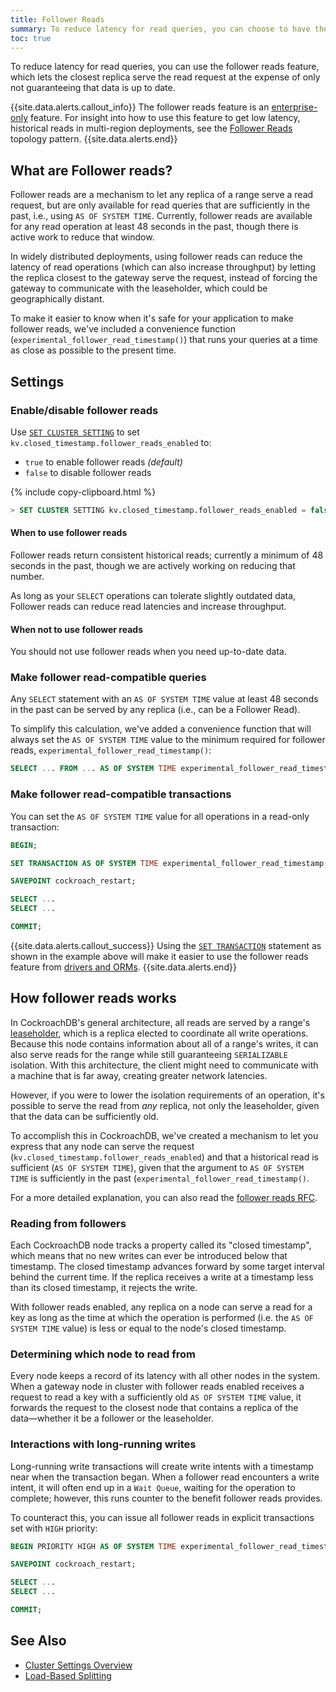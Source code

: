 ```yaml
---
title: Follower Reads
summary: To reduce latency for read queries, you can choose to have the closest node serve the request using the follower reads feature.
toc: true
---
```


To reduce latency for read queries, you can use the follower reads feature, which lets the closest replica serve the read request at the expense of only not guaranteeing that data is up to date.

{{site.data.alerts.callout_info}}
The follower reads feature is an [enterprise-only](enterprise-licensing.html) feature. For insight into how to use this feature to get low latency, historical reads in multi-region deployments, see the [Follower Reads](topology-follower-reads.html) topology pattern.
{{site.data.alerts.end}}

## What are Follower reads?

Follower reads are a mechanism to let any replica of a range serve a read request, but are only available for read queries that are sufficiently in the past, i.e., using `AS OF SYSTEM TIME`. Currently, follower reads are available for any read operation at least 48 seconds in the past, though there is active work to reduce that window.

In widely distributed deployments, using follower reads can reduce the latency of read operations (which can also increase throughput) by letting the replica closest to the gateway serve the request, instead of forcing the gateway to communicate with the leaseholder, which could be geographically distant.

To make it easier to know when it's safe for your application to make follower reads, we've included a convenience function (`experimental_follower_read_timestamp()`) that runs your queries at a time as close as possible to the present time.

## Settings

### Enable/disable follower reads

Use [`SET CLUSTER SETTING`](set-cluster-setting.html) to set `kv.closed_timestamp.follower_reads_enabled` to:

- `true` to enable follower reads _(default)_
- `false` to disable follower reads

{% include copy-clipboard.html %}
~~~ sql
> SET CLUSTER SETTING kv.closed_timestamp.follower_reads_enabled = false;
~~~

#### When to use follower reads

Follower reads return consistent historical reads; currently a minimum of 48 seconds in the past, though we are actively working on reducing that number.

As long as your `SELECT` operations can tolerate slightly outdated data, Follower reads can reduce read latencies and increase throughput.

#### When not to use follower reads

You should not use follower reads when you need up-to-date data.

### Make follower read-compatible queries

Any `SELECT` statement with an `AS OF SYSTEM TIME` value at least 48 seconds in the past can be served by any replica (i.e., can be a Follower Read).

To simplify this calculation, we've added a convenience function that will always set the `AS OF SYSTEM TIME` value to the minimum required for follower reads, `experimental_follower_read_timestamp()`:

``` sql
SELECT ... FROM ... AS OF SYSTEM TIME experimental_follower_read_timestamp();
```

### Make follower read-compatible transactions

You can set the `AS OF SYSTEM TIME` value for all operations in a read-only transaction:

```sql
BEGIN;

SET TRANSACTION AS OF SYSTEM TIME experimental_follower_read_timestamp();

SAVEPOINT cockroach_restart;

SELECT ...
SELECT ...

COMMIT;
```

{{site.data.alerts.callout_success}}
Using the [`SET TRANSACTION`](set-transaction.html#use-the-as-of-system-time-option) statement as shown in the example above will make it easier to use the follower reads feature from [drivers and ORMs](install-client-drivers.html).
{{site.data.alerts.end}}

## How follower reads works

In CockroachDB's general architecture, all reads are served by a range's [leaseholder](architecture/replication-layer.html#leases), which is a replica elected to coordinate all write operations. Because this node contains information about all of a range's writes, it can also serve reads for the range while still guaranteeing `SERIALIZABLE` isolation. With this architecture, the client might need to communicate with a machine that is far away, creating greater network latencies.

However, if you were to lower the isolation requirements of an operation, it's possible to serve the read from _any_ replica, not only the leaseholder, given that the data can be sufficiently old.

To accomplish this in CockroachDB, we've created a mechanism to let you express that any node can serve the request (`kv.closed_timestamp.follower_reads_enabled`) and that a historical read is sufficient (`AS OF SYSTEM TIME`), given that the argument to `AS OF SYSTEM TIME` is sufficiently in the past (`experimental_follower_read_timestamp()`.

For a more detailed explanation, you can also read the [follower reads RFC](https://github.com/cockroachdb/cockroach/blob/master/docs/RFCS/20180603_follower_reads.md).

### Reading from followers

Each CockroachDB node tracks a property called its "closed timestamp", which means that no new writes can ever be introduced below that timestamp. The closed timestamp advances forward by some target interval behind the current time. If the replica receives a write at a timestamp less than its closed timestamp, it rejects the write.

With follower reads enabled, any replica on a node can serve a read for a key as long as the time at which the operation is performed (i.e. the `AS OF SYSTEM TIME` value) is less or equal to the node's closed timestamp.

### Determining which node to read from

Every node keeps a record of its latency with all other nodes in the system. When a gateway node in cluster with follower reads enabled receives a request to read a key with a sufficiently old `AS OF SYSTEM TIME` value, it forwards the request to the closest node that contains a replica of the data––whether it be a follower or the leaseholder.

### Interactions with long-running writes

Long-running write transactions will create write intents with a timestamp near when the transaction began. When a follower read encounters a write intent, it will often end up in a `Wait Queue`, waiting for the operation to complete; however, this runs counter to the benefit follower reads provides.

To counteract this, you can issue all follower reads in explicit transactions set with `HIGH` priority:

```sql
BEGIN PRIORITY HIGH AS OF SYSTEM TIME experimental_follower_read_timestamp();

SAVEPOINT cockroach_restart;

SELECT ...
SELECT ...

COMMIT;
```

## See Also

- [Cluster Settings Overview](cluster-settings.html)
- [Load-Based Splitting](load-based-splitting.html)
